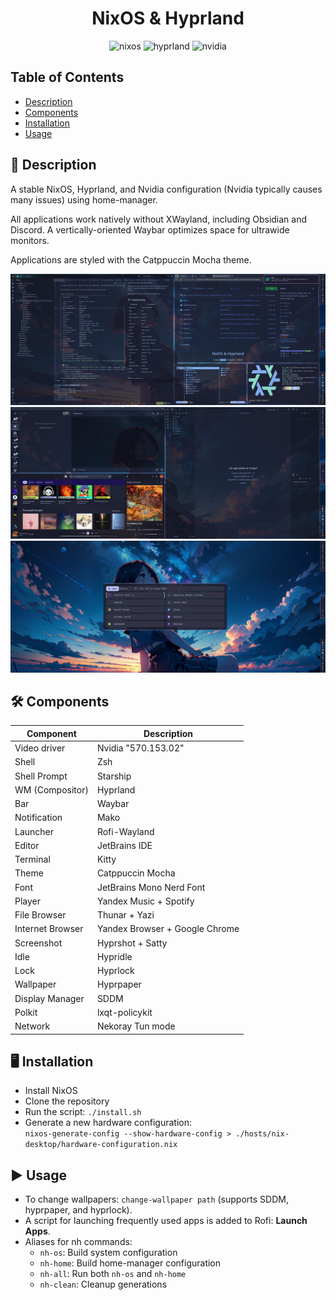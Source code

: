 <h1 align="center">NixOS & Hyprland</h1>

<div align="center">

![nixos](https://img.shields.io/badge/NixOS-unstable-informational.svg?style=flat&logo=nixos&logoColor=5f92c8&colorA=24273A&colorB=5f92c8)
![hyprland](https://img.shields.io/badge/Hyprland-303446.svg?style=flat&logo=hyprland)
![nvidia](https://img.shields.io/badge/Nvidia-303446.svg?style=flat&logo=nvidia)

</div>

## Table of Contents
- [Description](#-description)
- [Components](#-components)
- [Installation](#-installation)
- [Usage](#-usage)

## 📄 Description
A stable NixOS, Hyprland, and Nvidia configuration (Nvidia typically causes many issues) using home-manager.

All applications work natively without XWayland, including Obsidian and Discord. A vertically-oriented Waybar optimizes space for ultrawide monitors.

Applications are styled with the Catppuccin Mocha theme.

![Showcase1](home/images/showcase1.png)
![Showcase2](home/images/showcase2.png)
![Showcase3](home/images/showcase3.png)

## 🛠️ Components
| Component         | Description                    |
|-------------------|--------------------------------|
| Video driver      | Nvidia "570.153.02"            |
| Shell             | Zsh                            |
| Shell Prompt      | Starship                       |
| WM (Compositor)   | Hyprland                       |
| Bar               | Waybar                         |
| Notification      | Mako                           |
| Launcher          | Rofi-Wayland                   |
| Editor            | JetBrains IDE                  |
| Terminal          | Kitty                          |
| Theme             | Catppuccin Mocha               |
| Font              | JetBrains Mono Nerd Font       |
| Player            | Yandex Music + Spotify         |
| File Browser      | Thunar + Yazi                  |
| Internet Browser  | Yandex Browser + Google Chrome |
| Screenshot        | Hyprshot + Satty               |
| Idle              | Hypridle                       |
| Lock              | Hyprlock                       |
| Wallpaper         | Hyprpaper                      |
| Display Manager   | SDDM                           |
| Polkit            | lxqt-policykit                 |
| Network           | Nekoray Tun mode               |

## 🖥️ Installation
- Install NixOS
- Clone the repository
- Run the script: `./install.sh`
- Generate a new hardware configuration:  
  `nixos-generate-config --show-hardware-config > ./hosts/nix-desktop/hardware-configuration.nix`

## ▶️ Usage
- To change wallpapers: `change-wallpaper path` (supports SDDM, hyprpaper, and hyprlock).
- A script for launching frequently used apps is added to Rofi: **Launch Apps**.
- Aliases for nh commands:
  - `nh-os`: Build system configuration
  - `nh-home`: Build home-manager configuration
  - `nh-all`: Run both `nh-os` and `nh-home`
  - `nh-clean`: Cleanup generations